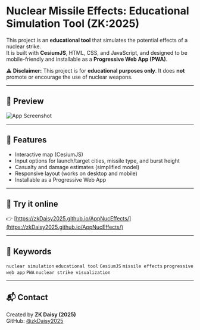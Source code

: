 # Nuclear Missile Effects: Educational Simulation Tool (ZK:2025)

This project is an **educational tool** that simulates the potential effects of a nuclear strike.  
It is built with **CesiumJS**, HTML, CSS, and JavaScript, and designed to be mobile-friendly and installable as a **Progressive Web App (PWA)**.

⚠️ **Disclaimer:** This project is for **educational purposes only**. It does **not** promote or encourage the use of nuclear weapons.

---

## 📸 Preview
![App Screenshot](screenshot.png)

---

## 🔹 Features
- Interactive map (CesiumJS)
- Input options for launch/target cities, missile type, and burst height
- Casualty and damage estimates (simplified model)
- Responsive layout (works on desktop and mobile)
- Installable as a Progressive Web App

---

## 📱 Try it online
👉 [https://zkDaisy2025.github.io/AppNucEffects/](https://zkDaisy2025.github.io/AppNucEffects/)

---

## 🔑 Keywords
`nuclear simulation` `educational tool` `CesiumJS` `missile effects` `progressive web app` `PWA` `nuclear strike visualization`

---

## 📬 Contact
Created by **ZK Daisy (2025)**  
GitHub: [@zkDaisy2025](https://github.com/zkDaisy2025)
